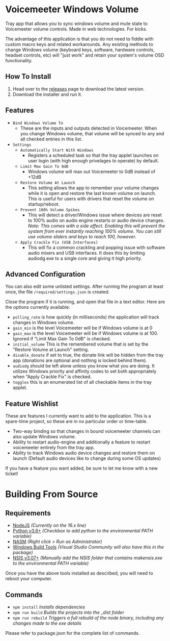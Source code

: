 # Voicemeeter Windows Volume

Tray app that allows you to sync windows volume and mute state to Voicemeeter volume controls. Made in web technologies. For kicks.

The advantage of this application is that you do not need to fiddle with custom macro keys and related workarounds. Any existing methods to change Windows volume (keyboard keys, software, hardware controls, headset controls, etc) will "just work" and retain your system's volume OSD functionality.

## How To Install

1. Head over to the [releases](https://github.com/Frosthaven/voicemeeter-windows-volume/releases/) page to download the latest version.
2. Download the installer and run it.

## Features

-   `Bind Windows Volume To`
    -   These are the inputs and outputs detected in Voicemeeter. When you change Windows volume, that volume will be synced to any and all checked entries in this list.
-   `Settings`
    -   `Automatically Start With Windows`
        -   Registers a scheduled task so that the tray applet launches on user login (with high enough privelages to operate) by default.
    -   `Limit Max Gain To 0dB`
        -   Windows volume will max out Voicemeeter to 0dB instead of +12dB
    -   `Restore Volume At Launch`
        -   This setting allows the app to remember your volume changes while it is open and restore the last known volume on launch. This is useful for users with drivers that reset the volume on startup/reboot.
    -   `Prevent 100% Volume Spikes`
        -   This will detect a driver/Windows issue where devices are reset to 100% audio on audio engine restarts or audio device changes. _Note: This comes with a side effect. Enabling this will prevent the system from ever instantly reaching 100% volume. You can still use volume sliders and keys to reach 100, however._
    -   `Apply Crackle Fix (USB Interfaces)`
        -   This will fix a common crackling and popping issue with software audio mixers and USB interfaces. It does this by limiting audiodg.exe to a single core and giving it high priority.

## Advanced Configuration

You can also edit some unlisted settings. After running the program at least once, the file `/required/settings.json` is created.

Close the program if it is running, and open that file in a text editor. Here are the options currently available:

-   `polling_rate` is how quickly (in milliseconds) the application will track changes in Windows volume.
-   `gain_min` is the level Voicemeeter will be if Windows volume is at 0
-   `gain_max` is the level Voicemeeter will be if Windows volume is at 100. Ignored if "Limit Max Gain To 0dB" is checked.
-   `initial_volume` This is the remembered volume that is set by the "Restore Volume at Launch" setting.
-   `disable_donate` if set to true, the donate link will be hidden from the tray app (donations are optional and nothing is locked behind them).
-   `audiodg` should be left alone unless you know what you are doing. It utilizes Windows priority and affinity codes to set both appropriately when "Apply Crackle Fix" is checked.
-   `toggles` this is an enumerated list of all checkable items in the tray applet.

## Feature Wishlist

These are features I currently want to add to the application. This is a spare-time project, so these are in no particular order or time-table.

-   Two-way binding so that changes in bound voicemeeter channels can also update Windows volume.
-   Ability to restart audio-engine and additionally a feature to restart voicemeeter entirely from the tray app.
-   Ability to track Windows audio device changes and restore them on launch (Default audio devices like to change during some OS updates)

If you have a feature you want added, be sure to let me know with a new ticket!

# Building From Source

## Requirements

-   [NodeJS](https://nodejs.org/) _(Currently on the 16.x line)_
-   [Python v3.6+](https://www.python.org/downloads/) _(Checkbox to add python to the environmental PATH variable)_
-   [NASM](https://www.nasm.us/pub/nasm/releasebuilds/2.15.04/) _(Right click > Run as Administrator)_
-   [Windows Build Tools](https://www.npmjs.com/package/windows-build-tools) _(Visual Studio Community will also have this in the package)_
-   [NSIS v3.07+](https://nsis.sourceforge.io/Download) _(Manually add the NSIS folder that contains makensis.exe to the environmental PATH variable)_

Once you have the above tools installed as described, you will need to reboot your computer.

## Commands

-   `npm install` _Installs dependencies_
-   `npm run build` _Builds the projects into the \_dist folder_
-   `npm run rebuild` _Triggers a full rebuild of the node binary, including any changes made to the exe details_

Please refer to package.json for the complete list of commands.
